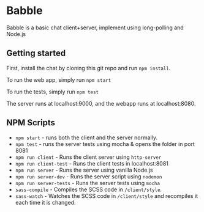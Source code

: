 # Babble
Babble is a basic chat client+server, implement using long-polling and Node.js

## Getting started
First, install the chat by cloning this git repo and run `npm install`.

To run the web app, simply run `npm start`

To run the tests, simply run `npm test`

The server runs at localhost:9000, and the webapp runs at localhost:8080.

## NPM Scripts
* `npm start` - runs both the client and the server normally.
* `npm test` - runs the server tests using mocha & opens the folder in port 8081
* `npm run client` - Runs the client server using `http-server`
* `npm run client-test` - Runs the client tests in localhost:8081
* `npm run server` - Runs the server using vanilla Node.js
* `npm run server-dev` - Runs the server script using `nodemon`
* `npm run server-tests` - Runs the server tests using `mocha`
* `sass-compile` - Compiles the SCSS code in `/client/style`.
* `sass-watch` - Watches the SCSS code in `/client/style` and recompiles it each time it is changed.